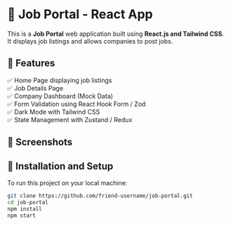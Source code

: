 # 🚀 Job Portal - React App

This is a **Job Portal** web application built using **React.js and Tailwind CSS**. It displays job listings and allows companies to post jobs.

## 🔹 Features
✅ Home Page displaying job listings  
✅ Job Details Page  
✅ Company Dashboard (Mock Data)  
✅ Form Validation using React Hook Form / Zod  
✅ Dark Mode with Tailwind CSS  
✅ State Management with Zustand / Redux  

## 📸 Screenshots




## 🔧 Installation and Setup
To run this project on your local machine:

```sh
git clone https://github.com/friend-username/job-portal.git
cd job-portal
npm install
npm start
